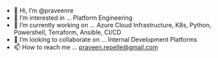 - 👋 Hi, I’m @praveenre
- 👀 I’m interested in ... Platform Engineering
- 🌱 I’m currently working on ... Azure Cloud Infrastructure, K8s, Python, Powershell, Terraform, Ansible, CI/CD
- 💞️ I’m looking to collaborate on ... Internal Development Platforms
- 📫 How to reach me ... praveen.repelle@gmail.com

<!---
praveenre/praveenre is a ✨ special ✨ repository because its `README.md` (this file) appears on your GitHub profile.
You can click the Preview link to take a look at your changes.
--->
